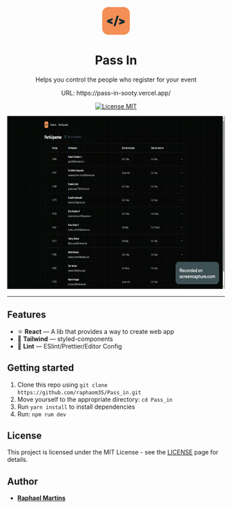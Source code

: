 <div align="center">
   <img src="https://github.com/raphaom35/Pass_in/blob/main/src/assets/nlw-unite-icon.svg" alt="Pass in">
<h1>
Pass In
</h1>
</div>

<p align="center">
Helps you control the people who register for your event

</p>
<p align="center">
  URL: https://pass-in-sooty.vercel.app/
</p>

<p align="center">
  <a href="https://opensource.org/licenses/MIT">
    <img src="https://img.shields.io/badge/License-MIT-blue.svg" alt="License MIT">
  </a>
</p>

<div align="center">
<img src="/shared_image.gif" width="700" height=400 />

</div>

<hr />

## Features

- ⚛️ **React** — A lib that provides a way to create web app
- 💅 **Tailwind** — styled-components
- 💖 **Lint** — ESlint/Prettier/Editor Config


## Getting started

1. Clone this repo using `git clone https://github.com/raphaom35/Pass_in.git`
2. Move yourself to the appropriate directory: `cd Pass_in`<br />
3. Run `yarn install` to install dependencies<br />
4. Run: `npm rum dev`

## License

This project is licensed under the MIT License - see the [LICENSE](https://opensource.org/licenses/MIT) page for details.

## Author

- [**Raphael Martins**](https://www.linkedin.com/in/raphaelmartinsdev)
